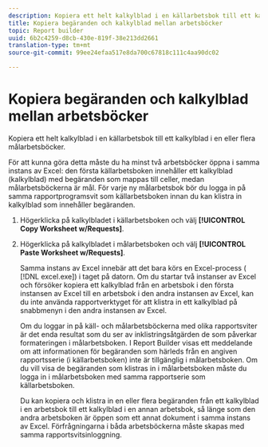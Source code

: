 ```yaml
---
description: Kopiera ett helt kalkylblad i en källarbetsbok till ett kalkylblad i en eller flera målarbetsböcker.
title: Kopiera begäranden och kalkylblad mellan arbetsböcker
topic: Report builder
uuid: 6b2c4259-d8cb-430e-819f-38e213dd2661
translation-type: tm+mt
source-git-commit: 99ee24efaa517e8da700c67818c111c4aa90dc02

---
```



# Kopiera begäranden och kalkylblad mellan arbetsböcker

Kopiera ett helt kalkylblad i en källarbetsbok till ett kalkylblad i en eller flera målarbetsböcker.

För att kunna göra detta måste du ha minst två arbetsböcker öppna i samma instans av Excel: den första källarbetsboken innehåller ett kalkylblad (kalkylblad) med begäranden som mappas till celler, medan målarbetsböckerna är mål. För varje ny målarbetsbok bör du logga in på samma rapportprogramsvit som källarbetsboken innan du kan klistra in kalkylblad som innehåller begäranden.
1. Högerklicka på kalkylbladet i källarbetsboken och välj **[!UICONTROL Copy Worksheet w/Requests]**.
1. Högerklicka på kalkylbladet i målarbetsboken och välj **[!UICONTROL Paste Worksheet w/Requests]**.

   Samma instans av Excel innebär att det bara körs en Excel-process ( [!DNL excel.exe]) i taget på datorn. Om du startar två instanser av Excel och försöker kopiera ett kalkylblad från en arbetsbok i den första instansen av Excel till en arbetsbok i den andra instansen av Excel, kan du inte använda rapportverktyget för att klistra in ett kalkylblad på snabbmenyn i den andra instansen av Excel.

   Om du loggar in på käll- och målarbetsböckerna med olika rapportsviter är det enda resultat som du ser av inklistringsåtgärden de som påverkar formateringen i målarbetsboken. I Report Builder visas ett meddelande om att informationen för begäranden som härleds från en angiven rapportsserie (i källarbetsboken) inte är tillgänglig i målarbetsboken. Om du vill visa de begäranden som klistras in i målarbetsboken måste du logga in i målarbetsboken med samma rapportserie som källarbetsboken.

   Du kan kopiera och klistra in en eller flera begäranden från ett kalkylblad i en arbetsbok till ett kalkylblad i en annan arbetsbok, så länge som den andra arbetsboken är öppen som ett annat dokument i samma instans av Excel. Förfrågningarna i båda arbetsböckerna måste skapas med samma rapportsvitsinloggning.
